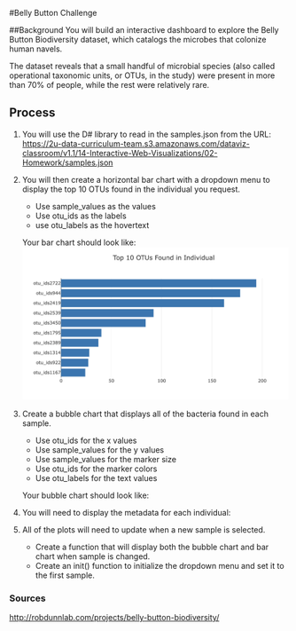 #Belly Button Challenge

##Background
You will build an interactive dashboard to explore the Belly Button Biodiversity dataset, which catalogs the microbes that colonize human navels. 

The dataset reveals that a small handful of microbial species (also called operational taxonomic units, or OTUs, in the study) were present in more than 70% of people, while the rest were relatively rare.

## Process
1. You will use the D# library to read in the samples.json from the URL: https://2u-data-curriculum-team.s3.amazonaws.com/dataviz-classroom/v1.1/14-Interactive-Web-Visualizations/02-Homework/samples.json

2. You will then create a horizontal bar chart with a dropdown menu to display the top 10 OTUs found in the individual you request. 
    - Use sample_values as the values
    - Use otu_ids as the labels
    - use otu_labels as the hovertext
    
    Your bar chart should look like:
    ![](Screenshots/barChart.png)
    
3. Create a bubble chart that displays all of the bacteria found in each sample.
    - Use otu_ids for the x values
    - Use sample_values for the y values
    - Use sample_values for the marker size
    - Use otu_ids for the marker colors
    - Use otu_labels for the text values
    
    Your bubble chart should look like:
    
4. You will need to display the metadata for each individual:

5. All of the plots will need to update when a new sample is selected.
    - Create a function that will display both the bubble chart and bar chart when sample is changed. 
    - Create an init() function to initialize the dropdown menu and set it to the first sample.

    












### Sources
http://robdunnlab.com/projects/belly-button-biodiversity/
